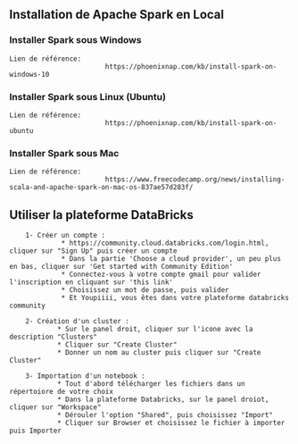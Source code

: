 
## Installation de Apache Spark en Local

### Installer Spark sous Windows
    Lien de référence:
                            https://phoenixnap.com/kb/install-spark-on-windows-10
                            
### Installer Spark sous Linux (Ubuntu) 
    Lien de référence:
                            https://phoenixnap.com/kb/install-spark-on-ubuntu
                            
### Installer Spark sous Mac
    Lien de référence:
                            https://www.freecodecamp.org/news/installing-scala-and-apache-spark-on-mac-os-837ae57d283f/



## Utiliser la plateforme DataBricks

        1- Créer un compte :  
                 * https://community.cloud.databricks.com/login.html, cliquer sur "Sign Up" puis créer un compte
                 * Dans la partie 'Choose a cloud provider', un peu plus en bas, cliquer sur 'Get started with Community Edition'
                 * Connectez-vous à votre compte gmail pour valider l'inscription en cliquant sur 'this link'
                 * Choisissez un mot de passe, puis valider
                 * Et Youpiiii, vous êtes dans votre plateforme databricks community
        
        2- Création d'un cluster : 
                * Sur le panel droit, cliquer sur l'icone avec la description "Clusters"
                * Cliquer sur "Create Cluster"
                * Donner un nom au cluster puis cliquer sur "Create Cluster"
                
        3- Importation d'un notebook :               
                * Tout d'abord télécharger les fichiers dans un répertoiore de votre choix
                * Dans la plateforme Databricks, sur le panel droiot, cliquer sur "Workspace"
                * Dérouler l'option "Shared", puis choisissez "Import"
                * Cliquer sur Browser et choisissez le fichier à importer puis Importer
                
